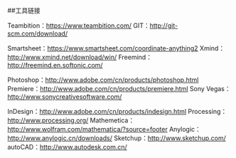 ##工具链接


Teambition：https://www.teambition.com/
GIT：http://git-scm.com/download/

Smartsheet：https://www.smartsheet.com/coordinate-anything2
Xmind：http://www.xmind.net/download/win/
Freemind：http://freemind.en.softonic.com/

Photoshop：http://www.adobe.com/cn/products/photoshop.html
Premiere：http://www.adobe.com/cn/products/premiere.html
Sony Vegas：http://www.sonycreativesoftware.com/

InDesign：http://www.adobe.com/cn/products/indesign.html
Processing：http://www.processing.org/
Mathemetica：http://www.wolfram.com/mathematica/?source=footer
Anylogic：http://www.anylogic.cn/downloads/
Sketchup：http://www.sketchup.com/
autoCAD：http://www.autodesk.com.cn/



